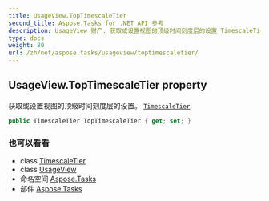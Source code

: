 ```yaml
---
title: UsageView.TopTimescaleTier
second_title: Aspose.Tasks for .NET API 参考
description: UsageView 财产. 获取或设置视图的顶级时间刻度层的设置 TimescaleTier.
type: docs
weight: 80
url: /zh/net/aspose.tasks/usageview/toptimescaletier/
---
```

## UsageView.TopTimescaleTier property

获取或设置视图的顶级时间刻度层的设置。 [`TimescaleTier`](../../../aspose.tasks.visualization/timescaletier/).

```csharp
public TimescaleTier TopTimescaleTier { get; set; }
```

### 也可以看看

* class [TimescaleTier](../../../aspose.tasks.visualization/timescaletier/)
* class [UsageView](../)
* 命名空间 [Aspose.Tasks](../../usageview/)
* 部件 [Aspose.Tasks](../../../)


